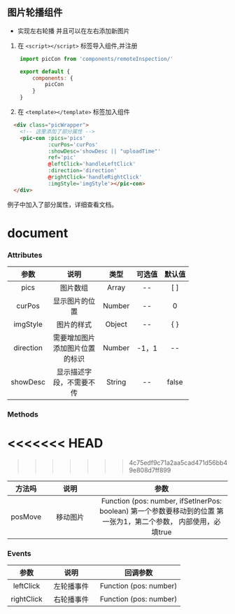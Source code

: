## 图片轮播组件  
- 实现左右轮播 并且可以在左右添加新图片  
1. 在 `<script></script>` 标签导入组件,并注册
```javascript
    import picCon from 'components/remoteInspection/'

    export default {
        components: {
            picCon
        }
    }
```
2. 在  `<template></template>` 标签加入组件
```html
  <div class="picWrapper">
    <!-- 这里添加了部分属性 -->
    <pic-con :pics='pics' 
             :curPos='curPos'
             :showDesc='showDesc || "uploadTime"'
             ref='pic'
             @leftClick='handleLeftClick'
             :direction='direction'
             @rightClick='handleRightClick'
             :imgStyle='imgStyle'></pic-con>
  </div>
```
例子中加入了部分属性，详细查看文档。

# document


### Attributes 

|  参数 |  说明  | 类型 | 可选值 | 默认值 |  
| :----:   | :----:  | :----:  | :----:  | :----:  |
|  pics | 图片数组  | Array  | --  | [ ]  |
|  curPos | 显示图片的位置  | Number  | --  | 0 |
|  imgStyle | 图片的样式  | Object  | --  | { } |
|  direction | 需要增加图片添加图片位置的标识  | Number  | -1，1  | -- |
|  showDesc | 显示描述字段，不需要不传  | String  | --  | false |
### Methods
<<<<<<< HEAD
=======
 
<style>
	table th:nth-of-type(2) {
		width: 100px;
	}
</style>

>>>>>>> 4c75edf9c71a2aa5cad471d56bb49e808d7ff899

| 方法吗 |  说明  | 参数 |
| :----:   | :----:  | :----:  |
| posMove   | 移动图片 | Function (pos: number, ifSetInerPos: boolean) 第一个参数要移动到的位置 第一张为1，第二个参数， 内部使用，必填true

### Events

|  参数 |  说明  | 回调参数 |
| :----:   | :----:  | :----:  |
| leftClick   | 左轮播事件  | Function (pos: number) |
| rightClick   | 右轮播事件  | Function (pos: number) |
